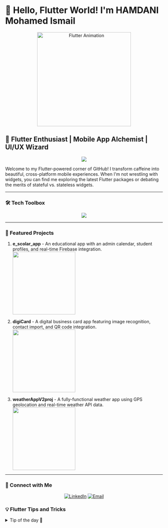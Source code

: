 # 👋 Hello, Flutter World! I'm HAMDANI Mohamed Ismail

<p align="center">
  <img src="https://media.giphy.com/media/f3iwJFOVOwuy7K6FFw/giphy.gif" alt="Flutter Animation" width="300">
</p>

## 🚀 Flutter Enthusiast | Mobile App Alchemist | UI/UX Wizard

<p align="center">
  <img src="https://readme-typing-svg.herokuapp.com?lines=Flutter+Developer;UI/UX+Enthusiast;Mobile+App+Wizard;Always+Learning&center=true&width=380&height=45">
</p>

Welcome to my Flutter-powered corner of GitHub! I transform caffeine into beautiful, cross-platform mobile experiences. When I'm not wrestling with widgets, you can find me exploring the latest Flutter packages or debating the merits of stateful vs. stateless widgets.

---

### 🛠️ Tech Toolbox

<p align="center">
  <img src="https://skillicons.dev/icons?i=flutter,dart,firebase,sqlite,vscode,git,figma&theme=light" />
</p>

---

### 🌟 Featured Projects

1. **e_scolar_app** - An educational app with an admin calendar, student profiles, and real-time Firebase integration.
   <br>
   <img src="https://your-e-scolar-app-screenshot-url.png" width="200">

2. **digiCard** - A digital business card app featuring image recognition, contact import, and QR code integration.
   <br>
   <img src="https://your-digicard-screenshot-url.png" width="200">

3. **weatherAppV2proj** - A fully-functional weather app using GPS geolocation and real-time weather API data.
   <br>
   <img src="https://your-weather-app-screenshot-url.png" width="200">

---

### 🔗 Connect with Me
<p align="center"> <a href="www.linkedin.com/in/mohamed-ismail-hamdani-893148203" target="_blank"><img src="https://img.shields.io/badge/LinkedIn-0A66C2?style=for-the-badge&logo=linkedin&logoColor=white" alt="LinkedIn"></a> <a href="hamdani.mohamed.ismail@gmail.com"><img src="https://img.shields.io/badge/Email-D14836?style=for-the-badge&logo=gmail&logoColor=white" alt="Email"></a> </p>

### 💡 Flutter Tips and Tricks

<details>
  
<summary>Tip of the day 🎉</summary>
  
```dart
// Always hot reload before you hot restart!
void main() {
  print("Flutter tip: ${getRandomTip()}");
}

String getRandomTip() {
  final tips = [
    "Use const constructors when possible for better performance",
    "Leverage Flutter DevTools for debugging and profiling",
    "Explore package pub.dev for awesome Flutter packages",
    "Keep your widgets small and focused for better reusability"
  ];
  return tips[DateTime.now().microsecond % tips.length];
}
```
